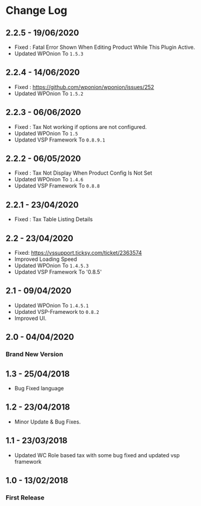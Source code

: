 # Change Log

## 2.2.5 - 19/06/2020
* Fixed : Fatal Error Shown When Editing Product While This Plugin Active.
* Updated WPOnion To `1.5.3`

## 2.2.4 - 14/06/2020
* Fixed : https://github.com/wponion/wponion/issues/252
* Updated WPOnion To `1.5.2`

## 2.2.3 - 06/06/2020
* Fixed : Tax Not working if options are not configured.
* Updated WPOnion To `1.5`
* Updated VSP Framework To `0.8.9.1` 

## 2.2.2 - 06/05/2020
* Fixed : Tax Not Display When Product Config Is Not Set
* Updated WPOnion To `1.4.6`
* Updated VSP Framework To `0.8.8` 

## 2.2.1 - 23/04/2020
* Fixed : Tax Table Listing Details

## 2.2 - 23/04/2020
* Fixed: https://vssupport.ticksy.com/ticket/2363574
* Improved Loading Speed
* Updated WPOnion To `1.4.5.3`
* Updated VSP Framework To '0.8.5'

## 2.1 - 09/04/2020
* Updated WPOnion To `1.4.5.1`
* Updated VSP-Framework to `0.8.2`
* Improved UI.

## 2.0 - 04/04/2020
### Brand New Version

## 1.3 - 25/04/2018
* Bug Fixed language 

## 1.2 - 23/04/2018
* Minor Update & Bug Fixes.

## 1.1 - 23/03/2018
* Updated WC Role based tax with some bug fixed and updated vsp framework

## 1.0 - 13/02/2018
### First Release
